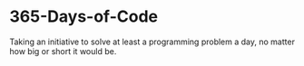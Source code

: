 # 365-Days-of-Code
Taking an initiative to solve at least a programming problem a day, no matter how big or short it would be.
